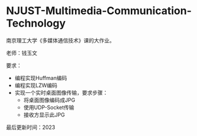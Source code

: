# NJUST-Multimedia-Communication-Technology
南京理工大学《多媒体通信技术》课的大作业。

老师：钱玉文

要求：

- 编程实现Huffman编码
- 编程实现LZW编码
- 实现一个实时桌面图像传输，要求步骤：
  - 将桌面图像编码成JPG
  - 使用UDP-Socket传输
  - 接收方显示此JPG

最后更新时间：2023
